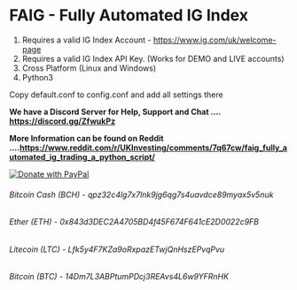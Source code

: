 # FAIG - Fully Automated IG Index

1. Requires a valid IG Index Account - https://www.ig.com/uk/welcome-page
2. Requires a valid IG Index API Key. (Works for DEMO and LIVE accounts)
3. Cross Platform (Linux and Windows)
4. Python3

Copy default.conf to config.conf and add all settings there

**We have a Discord Server for Help, Support and Chat .... https://discord.gg/ZfwukPz**

**More Information can be found on Reddit ....https://www.reddit.com/r/UKInvesting/comments/7q67cw/faig_fully_automated_ig_trading_a_python_script/**

<a href="https://www.paypal.com/cgi-bin/webscr?cmd=_s-xclick&hosted_button_id=WQ6V6K8ZY6D84">
  <img src="https://www.paypalobjects.com/en_US/GB/i/btn/btn_donateCC_LG.gif" alt="Donate with PayPal" />
</a>

###### Bitcoin Cash (BCH) - 	qpz32c4lg7x7lnk9jg6qg7s4uavdce89myax5v5nuk
###### Ether (ETH) - 				0x843d3DEC2A4705BD4f45F674F641cE2D0022c9FB
###### Litecoin (LTC) - 			Lfk5y4F7KZa9oRxpazETwjQnHszEPvqPvu
###### Bitcoin (BTC) - 			14Dm7L3ABPtumPDcj3REAvs4L6w9YFRnHK
